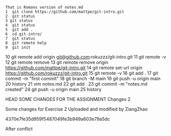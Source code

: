     That is Romans version of notes.md
    1  git clone https://github.com/mattpe/git-intro.git
    2  git status
    3 git status
    4  git status
    5  git add .
    6  cd git-intro/
    7  git status
    8  git remote help
    9  git init
   10  git remote add origin git@github.com:rokuzzz/git-intro.git
   11  git remote -v
   12  git remote remove
   13  git remote remove origin  https://github.com/mattpe/git-intro.git
   14  git remote set-url origin https://github.com/rokuzzz/git-intro.git
   15  git remote -v
   16  git add .
   17  git commit -m "first commit"
   18  git branch -M main
   19  git push -u origin main
   20  history
   21  vim notes.md
   22  git add .
   23  git commit -m "notes.md created"
   24  git push -u origin main
   25  history
   
 HEAD
   SOME CHANGES FOR THE ASSIGNMENT
   Changes 2


   Some changes for Exercise 2
   Uploaded and modified by ZiangZhao

 4370e7fe35d959f5487049fe3b949a603e79a5dc

After conflict

